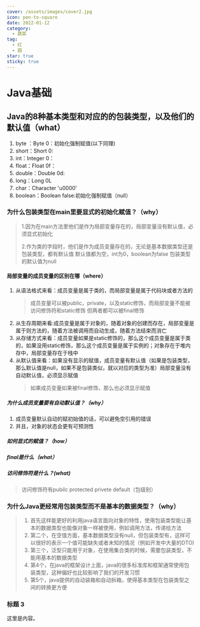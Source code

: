 ```yaml
---
cover: /assets/images/cover2.jpg
icon: pen-to-square
date: 2022-01-12
category:
  - 蔬菜
tag:
  - 红
  - 圆
star: true
sticky: true
---
```


# Java基础

## Java的8种基本类型和对应的的包装类型，以及他们的默认值（what）
1. byte ：Byte 0：初始化强制赋值(以下同理)
2. short：Short 0:
3. int：Integer 0：
4. float：Float 0f：
5. double：Double 0d:
6. long：Long 0L
7. char：Character 'u0000'
8. boolean：Boolean false:初始化强制赋值（null）

### 为什么包装类型在main里要显式的初始化赋值？（why）
> 1.因为在main方法里他们是作为局部变量存在的，局部变量没有默认值，必须显式初始化
> 
> 2.作为类的字段时，他们是作为成员变量存在的，无论是基本数据类型还是包装类型，都有默认值
> 默认值都为空，int为0，boolean为false 包装类型的默认值为null

####  局部变量的成员变量的区别在哪（where）
1. 从语法格式来看：成员变量是属于类的，而局部变量是属于代码块或者方法的
    > 成员变量可以被public，private，以及static修饰，而局部变量不能被访问修饰符和static修饰
   > 但两者都可以被final修饰
2. 从生存周期来看:成员变量是属于对象的，随着对象的创建而存在，局部变量是属于则方法的，随着方法被调用而自动生成，随着方法结束而消亡
3. 从存储方式来看：成员变量如果是static修饰的，那么这个成员变量是属于类的，如果没用static修饰，那么这个成员变量是属于实例的；对象存在于堆内存中，局部变量存在于栈中
4. 从默认值来看：如果没有显示的赋值，成员变量有默认值（如果是包装类型，那么默认值是null，如果不是包装类似，就以对应的类型为准）局部变量没有自动默认值，必须显示赋值
    > 如果成员变量如果被final修饰，那么也必须显示赋值

##### 为什么成员变量要有自动默认值？（why）
1. 成员变量默认自动的赋初始值的话，可以避免空引用的错误
2. 并且，对象的状态会更有可预测性

##### 如何显式的赋值？（how）

##### final是什么（what）
##### 访问修饰符是什么？(what)
> 访问修饰符有pubilc protected privete default（包级别） 

### 为什么Java更经常用包装类型而不是基本的数据类型？（why）
>1. 首先这样能更好的利用java语言面向对象的特性，使用包装类型能让基本的数据类型也能像对象一样被使用，例如调用方法，传递给方法
>2. 第二个，在空值方面，基本数据类型没有null，但包装类型有，这样可以很好的表示一个值可能缺失或者未知的情况（例如开发中大量的DTO)
>3. 第三个，泛型只能用于对象，在使用集合类的时候，需要包装类型，不能用基本的数据类型
>4. 第4个，在java的框架设计上面，java的很多标准库和框架通常使用包装类型，这种偏好也比较影响了我们的开发习惯
>5. 第5个，java提供的自动装箱和自动拆箱，使得基本类型在包装类型之间的转换更方便


### 标题 3

这里是内容。
